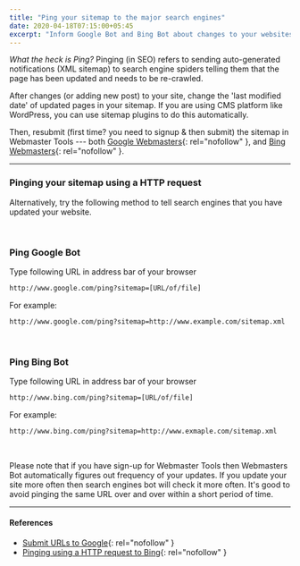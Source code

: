 ```yaml
---
title: "Ping your sitemap to the major search engines"
date: 2020-04-18T07:15:00+05:45
excerpt: "Inform Google Bot and Bing Bot about changes to your websites by submitting your XML sitemap URL."
---
```


*What the heck is Ping?* Pinging (in SEO) refers to sending auto-generated notifications (XML sitemap) to search engine spiders telling them that the page has been updated and needs to be re-crawled.

After changes (or adding new post) to your site, change the 'last modified date' of updated pages in your sitemap. If you are using CMS platform like WordPress, you can use sitemap plugins to do this automatically.

Then, resubmit (first time? you need to signup & then submit) the sitemap in Webmaster Tools --- both [Google Webmasters](https://www.google.com/webmasters/){: rel="nofollow" }, and [Bing Webmasters](https://www.bing.com/toolbox/webmaster){: rel="nofollow" }.

---

### Pinging your sitemap using a HTTP request

Alternatively, try the following method to tell search engines that you have updated your website.

<br>

### Ping Google Bot

Type following URL in address bar of your browser

```bash
http://www.google.com/ping?sitemap=[URL/of/file]
```

For example:

```bash
http://www.google.com/ping?sitemap=http://www.example.com/sitemap.xml
```

<br>

### Ping Bing Bot

Type following URL in address bar of your browser

```bash
http://www.bing.com/ping?sitemap=[URL/of/file]
```

For example:

```bash
http://www.bing.com/ping?sitemap=http://www.exmaple.com/sitemap.xml
```

<br>

Please note that if you have sign-up for Webmaster Tools then Webmasters Bot automatically figures out frequency of your updates. If you update your site more often then search engines bot will check it more often. It's good to avoid pinging the same URL over and over within a short period of time.

---

#### References

* [Submit URLs to Google](https://developers.google.com/search/docs/guides/submit-URLs){: rel="nofollow" }
* [Pinging using a HTTP request to Bing](https://www.bing.com/webmaster/help/sitemaps-3b5cf6ed){: rel="nofollow" }
